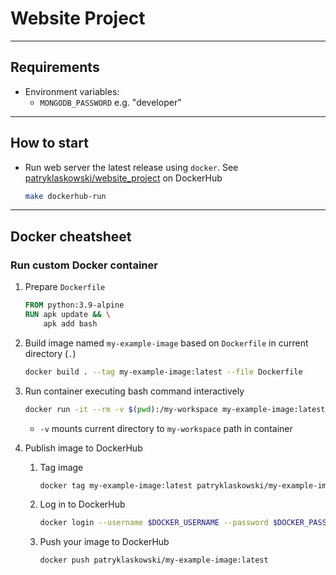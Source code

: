 # Website Project

---
## Requirements

- Environment variables:
  - `MONGODB_PASSWORD` e.g. "developer"

---
## How to start

- Run web server the latest release using `docker`.
  See [patryklaskowski/website_project](https://hub.docker.com/r/patryklaskowski/website_project) on DockerHub
   ```bash
   make dockerhub-run
   ```

---
## Docker cheatsheet

### Run custom Docker container

1. Prepare `Dockerfile`
   ```dockerfile
   FROM python:3.9-alpine
   RUN apk update && \
       apk add bash
   ```

2. Build image named `my-example-image` based on `Dockerfile` in current directory (`.`)
    ```bash
    docker build . --tag my-example-image:latest --file Dockerfile
    ```
   
3. Run container executing bash command interactively
    ```bash
    docker run -it --rm -v $(pwd):/my-workspace my-example-image:latest bash
    ```
   - `-v` mounts current directory to `my-workspace` path in container

4. Publish image to DockerHub
   1. Tag image
      ```bash
      docker tag my-example-image:latest patryklaskowski/my-example-image:latest
      ```
   3. Log in to DockerHub
      ```bash
      docker login --username $DOCKER_USERNAME --password $DOCKER_PASSWORD
      ```
   4. Push your image to DockerHub
      ```bash
      docker push patryklaskowski/my-example-image:latest
      ```

